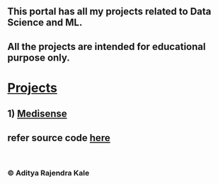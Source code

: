 <h2> This portal has all my projects related to Data Science and ML. </h2>
<h2> All the projects are intended for educational purpose only. </h2>
<h1> <a href="https://adityakale.in/"> Projects </a></h1>
<h2>1) <a href="https://medisense-d5ca824d659b.herokuapp.com/">Medisense</a><h2>refer source code <a href="https://github.com/aadeekale/swiftsense/tree/master/Desktop/medisense">here</a></h2><br>
  
<h3> © Aditya Rajendra Kale </h3>
